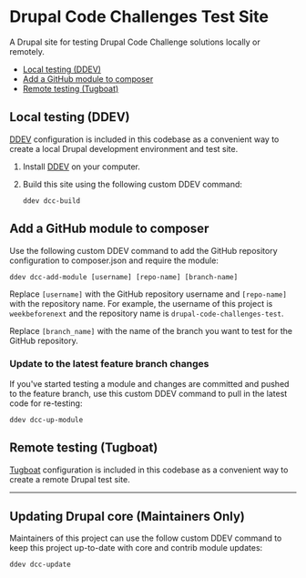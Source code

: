 # Drupal Code Challenges Test Site
A Drupal site for testing Drupal Code Challenge solutions locally or remotely.

- [Local testing (DDEV)](#local-testing-ddev)
- [Add a GitHub module to composer](#add-a-github-module-to-composer)
- [Remote testing (Tugboat)](#remote-testing-tugboat)

## Local testing (DDEV)

[DDEV](https://ddev.com/) configuration is included in this codebase as a convenient way to create a local Drupal development environment and test site.

1. Install [DDEV](https://ddev.readthedocs.io/en/stable/) on your computer.

2. Build this site using the following custom DDEV command:
    ```
    ddev dcc-build
    ```

## Add a GitHub module to composer

Use the following custom DDEV command to add the GitHub repository configuration to composer.json and require the module:

```
ddev dcc-add-module [username] [repo-name] [branch-name]
```

Replace `[username]` with the GitHub repository username and `[repo-name]` with the repository name. For example, the username of this project is `weekbeforenext` and the repository name is `drupal-code-challenges-test`.

Replace `[branch_name]` with the name of the branch you want to test for the GitHub repository.

### Update to the latest feature branch changes

If you've started testing a module and changes are committed and pushed to the feature branch, use this custom DDEV command to pull in the latest code for re-testing:

```
ddev dcc-up-module
```

## Remote testing (Tugboat)

[Tugboat](https://www.tugboatqa.com/) configuration is included in this codebase as a convenient way to create a remote Drupal test site.

---

## Updating Drupal core (Maintainers Only)

Maintainers of this project can use the follow custom DDEV command to keep this project up-to-date with core and contrib module updates:

```
ddev dcc-update
```
